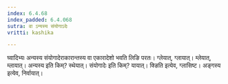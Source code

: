 ```yaml
---
index: 6.4.68
index_padded: 6.4.068
sutra: वा ऽन्यस्य संयोगाऽदेः
vritti: kashika

---
```

घ्वादिभ्यः अन्यस्य संयोगादेराकारान्तस्य वा एकारादेशो भवति लिङि परतः। ग्लेयात्, ग्लायात्। म्लेयात्, म्लायात्। अन्यस्य इति किम्? स्थेयात्। संयोगादेः इति किम्? यायात्। क्ङिति इत्येव, ग्लासिष्ट। अङ्गस्य इत्येव, निर्वायात्।